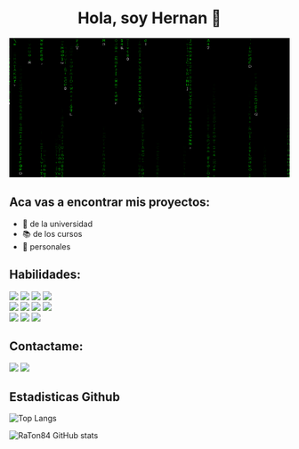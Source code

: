 <div align="center"> <h1>Hola, soy Hernan 👋</h1>

 <div align="center">      
        <img src="matrix.gif" alt="logo-unahur" width="700" height="250" />
    </div>
 </div>
 
## Aca vas a encontrar mis proyectos:
- 🏫 de la universidad
- 📚 de los cursos
- 💼 personales

## Habilidades:

<div>
 <img src=https://img.shields.io/badge/Java-ED8B00?style=for-the-badge&logo=openjdk&logoColor=white />  
 <img src=https://img.shields.io/badge/MySQL-00000F?style=for-the-badge&logo=mysql&logoColor=white /> 
 <img src=https://img.shields.io/badge/MariaDB-003545?style=for-the-badge&logo=mariadb&logoColor=white /> 
 <img src=https://img.shields.io/badge/Oracle-F80000?style=for-the-badge&logo=Oracle&logoColor=white /> 
</div> 
<div>
 <img src=https://img.shields.io/badge/HTML5-E34F26?style=for-the-badge&logo=html5&logoColor=white />
 <img src=https://img.shields.io/badge/CSS3-1572B6?style=for-the-badge&logo=css3&logoColor=white />
 <img src=https://img.shields.io/badge/Bootstrap-563D7C?style=for-the-badge&logo=bootstrap&logoColor=white />
 <img src=https://img.shields.io/badge/JavaScript-F7DF1E?style=for-the-badge&logo=javascript&logoColor=black />
</div>
<div>
 <img src=https://img.shields.io/badge/IntelliJ_IDEA-000000.svg?style=for-the-badge&logo=intellij-idea&logoColor=white />
 <img src=https://img.shields.io/badge/Visual_Studio-5C2D91?style=for-the-badge&logo=visual%20studio&logoColor=white />
 <img src=https://img.shields.io/badge/apache%20netbeans-1B6AC6?style=for-the-badge&logo=apache%20netbeans%20IDE&logoColor=white />
</div>

## Contactame:

<a href="mailto:hjvilez@gmail.com">
<img src=https://img.shields.io/badge/Gmail-D14836?style=for-the-badge&logo=gmail&logoColor=white/></a>
<a href="https://www.linkedin.com/in/hernan-viltez-434418297/">
<img src=https://img.shields.io/badge/LinkedIn-0077B5?style=for-the-badge&logo=linkedin&logoColor=white/></a>

## Estadisticas Github

![Top Langs](https://github-readme-stats.vercel.app/api/top-langs/?username=RaTon84&layout=compact&theme=dark)

![RaTon84 GitHub stats](https://github-readme-stats.vercel.app/api?username=RaTon84&hide=stars,issues,prs&show_icons=true&theme=dark)
<!--
**Her55/Her55** is a ✨ _special_ ✨ repository because its `README.md` (this file) appears on your GitHub profile.

Here are some ideas to get you started:

- 🔭 I’m currently working on ...
- 🌱 I’m currently learning ...
- 👯 I’m looking to collaborate on ...
- 🤔 I’m looking for help with ...
- 💬 Ask me about ...
- 📫 How to reach me: ...
- 😄 Pronouns: ...
- ⚡ Fun fact: ...
-->
